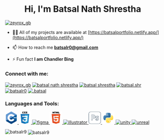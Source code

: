 <h1 align="center">Hi, I'm Batsal Nath Shrestha</h1>
<p align="left"> <a href="https://twitter.com/zeyrox_gb" target="blank"><img src="https://img.shields.io/twitter/follow/zeyrox_gb?logo=twitter&style=for-the-badge" alt="zeyrox_gb" /></a> </p>

- 👨‍💻 All of my projects are available at [https://batsalportfolio.netlify.app/](https://batsalportfolio.netlify.app/)

- 📫 How to reach me **batsalr0@gmail.com**

- ⚡ Fun fact **I am Chandler Bing**

<h3 align="left">Connect with me:</h3>
<p align="left">
<a href="https://twitter.com/zeyrox_gb" target="blank"><img align="center" src="https://raw.githubusercontent.com/rahuldkjain/github-profile-readme-generator/master/src/images/icons/Social/twitter.svg" alt="zeyrox_gb" height="30" width="40" /></a>
<a href="https://linkedin.com/in/batsal nath shrestha" target="blank"><img align="center" src="https://raw.githubusercontent.com/rahuldkjain/github-profile-readme-generator/master/src/images/icons/Social/linked-in-alt.svg" alt="batsal nath shrestha" height="30" width="40" /></a>
<a href="https://fb.com/batsal shrestha" target="blank"><img align="center" src="https://raw.githubusercontent.com/rahuldkjain/github-profile-readme-generator/master/src/images/icons/Social/facebook.svg" alt="batsal shrestha" height="30" width="40" /></a>
<a href="https://instagram.com/batsal.shr" target="blank"><img align="center" src="https://raw.githubusercontent.com/rahuldkjain/github-profile-readme-generator/master/src/images/icons/Social/instagram.svg" alt="batsal.shr" height="30" width="40" /></a>
<a href="https://www.youtube.com/c/batsalr0" target="blank"><img align="center" src="https://raw.githubusercontent.com/rahuldkjain/github-profile-readme-generator/master/src/images/icons/Social/youtube.svg" alt="batsalr0" height="30" width="40" /></a>
<a href="https://discord.gg/.batsal" target="blank"><img align="center" src="https://raw.githubusercontent.com/rahuldkjain/github-profile-readme-generator/master/src/images/icons/Social/discord.svg" alt=".batsal" height="30" width="40" /></a>
</p>

<h3 align="left">Languages and Tools:</h3>
<p align="left"> <a href="https://www.w3schools.com/cpp/" target="_blank" rel="noreferrer"> <img src="https://raw.githubusercontent.com/devicons/devicon/master/icons/cplusplus/cplusplus-original.svg" alt="cplusplus" width="40" height="40"/> </a> <a href="https://www.w3schools.com/css/" target="_blank" rel="noreferrer"> <img src="https://raw.githubusercontent.com/devicons/devicon/master/icons/css3/css3-original-wordmark.svg" alt="css3" width="40" height="40"/> </a> <a href="https://www.figma.com/" target="_blank" rel="noreferrer"> <img src="https://www.vectorlogo.zone/logos/figma/figma-icon.svg" alt="figma" width="40" height="40"/> </a> <a href="https://www.w3.org/html/" target="_blank" rel="noreferrer"> <img src="https://raw.githubusercontent.com/devicons/devicon/master/icons/html5/html5-original-wordmark.svg" alt="html5" width="40" height="40"/> </a> <a href="https://www.adobe.com/in/products/illustrator.html" target="_blank" rel="noreferrer"> <img src="https://www.vectorlogo.zone/logos/adobe_illustrator/adobe_illustrator-icon.svg" alt="illustrator" width="40" height="40"/> </a> <a href="https://www.photoshop.com/en" target="_blank" rel="noreferrer"> <img src="https://raw.githubusercontent.com/devicons/devicon/master/icons/photoshop/photoshop-line.svg" alt="photoshop" width="40" height="40"/> </a> <a href="https://www.python.org" target="_blank" rel="noreferrer"> <img src="https://raw.githubusercontent.com/devicons/devicon/master/icons/python/python-original.svg" alt="python" width="40" height="40"/> </a> <a href="https://unity.com/" target="_blank" rel="noreferrer"> <img src="https://www.vectorlogo.zone/logos/unity3d/unity3d-icon.svg" alt="unity" width="40" height="40"/> </a> <a href="https://unrealengine.com/" target="_blank" rel="noreferrer"> <img src="https://raw.githubusercontent.com/kenangundogan/fontisto/036b7eca71aab1bef8e6a0518f7329f13ed62f6b/icons/svg/brand/unreal-engine.svg" alt="unreal" width="40" height="40"/> </a> </p>

<p><img align="left" src="https://github-readme-stats.vercel.app/api/top-langs?username=batsalr9&show_icons=true&locale=en&layout=compact" alt="batsalr9" /></p>

<p>&nbsp;<img align="center" src="https://github-readme-stats.vercel.app/api?username=batsalr9&show_icons=true&locale=en" alt="batsalr9" /></p>
